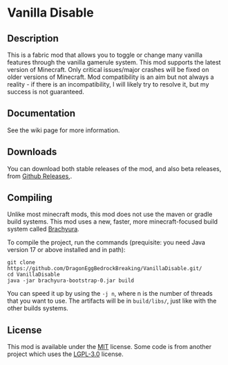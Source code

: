 # Vanilla Disable

## Description

This is a fabric mod that allows you to toggle or change many vanilla features
through the vanilla gamerule system. This mod supports the latest version of Minecraft.
Only critical issues/major crashes will be fixed on older versions of Minecraft.
Mod compatibility is an aim but not always a reality - if there is an incompatibility,
I will likely try to resolve it, but my success is not guaranteed.

## Documentation

See the wiki page for more information.

## Downloads

You can download both stable releases of the mod, and also beta releases, from [Github Releases](https:/github.com/DragonEggBedrockBreaking/VanillaDisable/releases),.

## Compiling

Unlike most minecraft mods, this mod does not use the maven or gradle build systems.
This mod uses a new, faster, more minecraft-focused build system called [Brachyura](https://github.com/CoolCrabs/brachyura).

To compile the project, run the commands (prequisite: you need Java version 17 or above installed and in path):
```
git clone https://github.com/DragonEggBedrockBreaking/VanillaDisable.git/
cd VanillaDisable
java -jar brachyura-bootstrap-0.jar build
```

You can speed it up by using the `-j n`, where n is the number of threads that you want to use.
The artifacts will be in `build/libs/`, just like with the other builds systems.

## License

This mod is available under the [MIT](LICENSE.txt) license.
Some code is from another project which uses the [LGPL-3.0](https://github.com/TISUnion/Carpet-TIS-Addition/blob/master/LICENSE) license.

